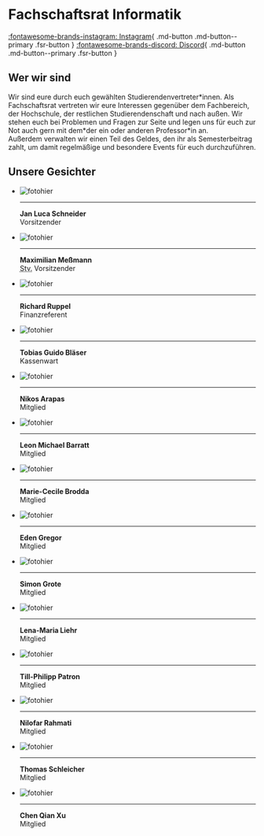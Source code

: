 # Fachschaftsrat Informatik

[:fontawesome-brands-instagram: Instagram](https://www.instagram.com/fachschaftsrat_fb4){ .md-button .md-button--primary .fsr-button }
[:fontawesome-brands-discord: Discord](https://discord.com/invite/wrfw8MMqg8){ .md-button .md-button--primary .fsr-button }

## Wer wir sind

Wir sind eure durch euch gewählten Studierendenvertreter\*innen. Als Fachschaftsrat vertreten wir eure Interessen gegenüber dem Fachbereich, der Hochschule, der restlichen Studierendenschaft und nach außen. Wir stehen euch bei Problemen und Fragen zur Seite und legen uns für euch zur Not auch gern mit dem\*der ein oder anderen Professor\*in an.  
Außerdem verwalten wir einen Teil des Geldes, den ihr als Semesterbeitrag zahlt, um damit regelmäßige und besondere Events für euch durchzuführen.

## Unsere Gesichter

<div class="grid cards photo-grid" markdown>

- ![fotohier](images/fotohier.gif)

    ---

    **Jan Luca Schneider**  
    Vorsitzender

- ![fotohier](images/fotohier.gif)

    ---

    **Maximilian Meßmann**  
    <abbr title="Stellvertretender">Stv.</abbr> Vorsitzender

- ![fotohier](images/fotohier.gif)

    ---

    **Richard Ruppel**  
    Finanzreferent

- ![fotohier](images/fotohier.gif)

    ---

    **Tobias Guido Bläser**  
    Kassenwart

- ![fotohier](images/fotohier.gif)

    ---

    **Nikos Arapas**  
    Mitglied

- ![fotohier](images/fotohier.gif)

    ---

    **Leon Michael Barratt**  
    Mitglied

- ![fotohier](images/fotohier.gif)

    ---

    **Marie-Cecile Brodda**  
    Mitglied

- ![fotohier](images/fotohier.gif)

    ---

    **Eden Gregor**  
    Mitglied

- ![fotohier](images/fotohier.gif)

    ---

    **Simon Grote**  
    Mitglied

- ![fotohier](images/fotohier.gif)

    ---

    **Lena-Maria Liehr**  
    Mitglied

- ![fotohier](images/fotohier.gif)

    ---

    **Till-Philipp Patron**  
    Mitglied

- ![fotohier](images/fotohier.gif)

    ---

    **Nilofar Rahmati**  
    Mitglied

- ![fotohier](images/fotohier.gif)

    ---

    **Thomas Schleicher**  
    Mitglied

- ![fotohier](images/fotohier.gif)

    ---

    **Chen Qian Xu**  
    Mitglied

</div>
